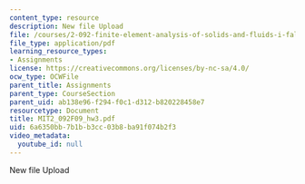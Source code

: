 ```yaml
---
content_type: resource
description: New file Upload
file: /courses/2-092-finite-element-analysis-of-solids-and-fluids-i-fall-2009/6a6350bb7b1bb3cc03b8ba91f074b2f3_MIT2_092F09_hw3.pdf
file_type: application/pdf
learning_resource_types:
- Assignments
license: https://creativecommons.org/licenses/by-nc-sa/4.0/
ocw_type: OCWFile
parent_title: Assignments
parent_type: CourseSection
parent_uid: ab138e96-f294-f0c1-d312-b820228458e7
resourcetype: Document
title: MIT2_092F09_hw3.pdf
uid: 6a6350bb-7b1b-b3cc-03b8-ba91f074b2f3
video_metadata:
  youtube_id: null
---
```

New file Upload